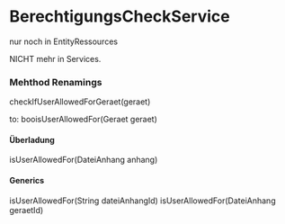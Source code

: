 BerechtigungsCheckService
=========================
nur noch in EntityRessources

NICHT mehr in Services.

### Mehthod Renamings
checkIfUserAllowedForGeraet(geraet)

to:
booisUserAllowedFor(Geraet geraet)


#### Überladung
isUserAllowedFor(DateiAnhang anhang)

#### Generics
isUserAllowedFor<DateiAnhang>(String dateiAnhangId)
isUserAllowedFor<DateiAnhang>(DateiAnhang geraetId)